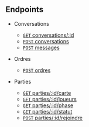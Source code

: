 ## Endpoints

- Conversations
	- [<code>GET</code> conversations/:id](endpoints/conversations/GET_conversations_id.md)
	- [<code>POST</code> conversations](endpoints/conversations/POST_conversations.md)
	- [<code>POST</code> messages](endpoints/conversations/POST_messages.md)

- Ordres
	- [<code>POST</code> ordres](POST_ordres.md)

- Parties
	- [<code>GET</code> parties/:id/carte](endpoints/GET_parties_id_carte.md)
	- [<code>GET</code> parties/:id/joueurs](endpoints/GET_parties_id_joueurs.md)
	- [<code>GET</code> parties/:id/phase](endpoints/GET_parties_id_phase.md)
	- [<code>GET</code> parties/:id/statut](endpoints/GET_parties_id_statut.md)
	- [<code>POST</code> parties/:id/rejoindre](endpoints/POST_parties_id_rejoindre.md)